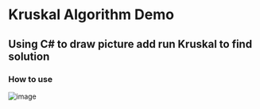 # Kruskal Algorithm Demo

## Using C# to draw picture add run Kruskal to find solution

### How to use 

![image]()
